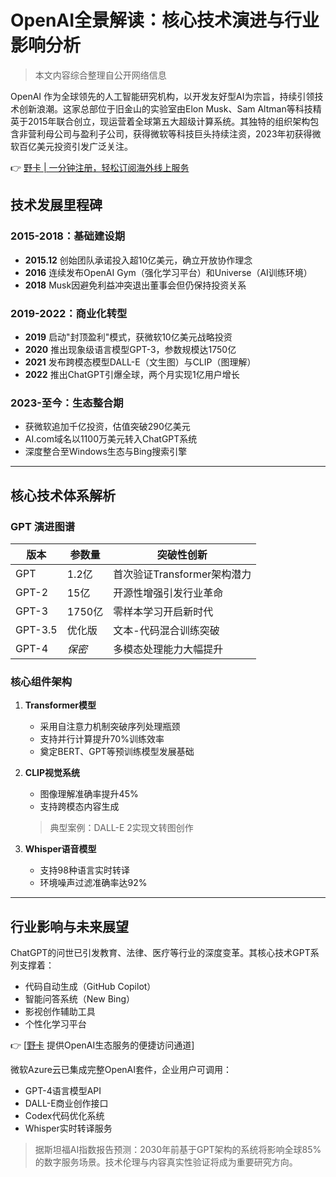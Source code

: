 # OpenAI全景解读：核心技术演进与行业影响分析

> 本文内容综合整理自公开网络信息

OpenAI 作为全球领先的人工智能研究机构，以开发友好型AI为宗旨，持续引领技术创新浪潮。这家总部位于旧金山的实验室由Elon Musk、Sam Altman等科技精英于2015年联合创立，现运营着全球第五大超级计算系统。其独特的组织架构包含非营利母公司与盈利子公司，获得微软等科技巨头持续注资，2023年初获得微软百亿美元投资引发广泛关注。

👉 [野卡 | 一分钟注册，轻松订阅海外线上服务](https://bbtdd.com/yeka)

## 技术发展里程碑

### 2015-2018：基础建设期
- **2015.12** 创始团队承诺投入超10亿美元，确立开放协作理念
- **2016** 连续发布OpenAI Gym（强化学习平台）和Universe（AI训练环境）
- **2018** Musk因避免利益冲突退出董事会但仍保持投资关系

### 2019-2022：商业化转型
- **2019** 启动"封顶盈利"模式，获微软10亿美元战略投资
- **2020** 推出现象级语言模型GPT-3，参数规模达1750亿
- **2021** 发布跨模态模型DALL-E（文生图）与CLIP（图理解）
- **2022** 推出ChatGPT引爆全球，两个月实现1亿用户增长

### 2023-至今：生态整合期
- 获微软追加千亿投资，估值突破290亿美元
- AI.com域名以1100万美元转入ChatGPT系统
- 深度整合至Windows生态与Bing搜索引擎

---

## 核心技术体系解析

### GPT 演进图谱
| 版本   | 参数量 | 突破性创新                     |
|--------|--------|--------------------------------|
| GPT    | 1.2亿  | 首次验证Transformer架构潜力    |
| GPT-2  | 15亿   | 开源性增强引发行业革命         |
| GPT-3  | 1750亿 | 零样本学习开启新时代           |
| GPT-3.5| 优化版 | 文本-代码混合训练突破          |
| GPT-4  | *保密* | 多模态处理能力大幅提升         |

### 核心组件架构
1. **Transformer模型**
   - 采用自注意力机制突破序列处理瓶颈
   - 支持并行计算提升70%训练效率
   - 奠定BERT、GPT等预训练模型发展基础

2. **CLIP视觉系统**
   - 图像理解准确率提升45%
   - 支持跨模态内容生成
   > 典型案例：DALL-E 2实现文转图创作

3. **Whisper语音模型**
   - 支持98种语言实时转译
   - 环境噪声过滤准确率达92%

---

## 行业影响与未来展望
ChatGPT的问世已引发教育、法律、医疗等行业的深度变革。其核心技术GPT系列支撑着：
- 代码自动生成（GitHub Copilot）
- 智能问答系统（New Bing）
- 影视创作辅助工具
- 个性化学习平台

👉 [[野卡](https://bbtdd.com/yeka) 提供OpenAI生态服务的便捷访问通道]

微软Azure云已集成完整OpenAI套件，企业用户可调用：
- GPT-4语言模型API
- DALL-E商业创作接口
- Codex代码优化系统
- Whisper实时转译服务

> 据斯坦福AI指数报告预测：2030年前基于GPT架构的系统将影响全球85%的数字服务场景。技术伦理与内容真实性验证将成为重要研究方向。